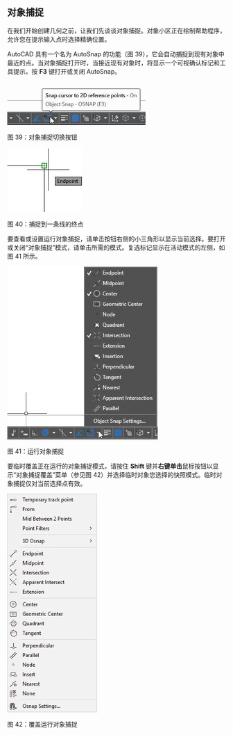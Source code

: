 ## 对象捕捉

在我们开始创建几何之前，让我们先谈谈对象捕捉。对象小区正在绘制帮助程序，允许您在提示输入点时选择精确位置。

AutoCAD 具有一个名为 AutoSnap 的功能（图 39），它会自动捕捉到现有对象中最近的点。当对象捕捉打开时，当接近现有对象时，将显示一个可视确认标记和工具提示。按 **F3** 键打开或关闭 AutoSnap。

![](img/00051.jpeg)

图 39：对象捕捉切换按钮

![](img/00052.jpeg)

图 40：捕捉到一条线的终点

要查看或设置运行对象捕捉，请单击按钮右侧的小三角形以显示当前选择。要打开或关闭“对象捕捉”模式，请单击所需的模式。复选标记显示在活动模式的左侧，如图 41 所示。

![](img/00053.jpeg)

图 41：运行对象捕捉

要临时覆盖正在运行的对象捕捉模式，请按住 **Shift** 键并**右键单击**鼠标按钮以显示“对象捕捉覆盖”菜单（参见图 42）并选择临时对象您选择的快照模式。临时对象捕捉仅对当前选择点有效。

![](img/00054.jpeg)

图 42：覆盖运行对象捕捉